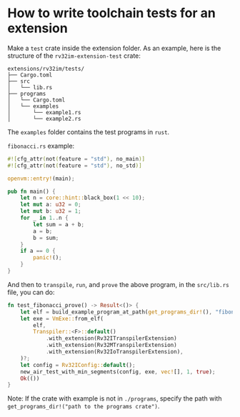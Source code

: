 # How to write toolchain tests for an extension

Make a `test` crate inside the extension folder. As an example, here is the structure of the `rv32im-extension-test` crate:

```
extensions/rv32im/tests/
├── Cargo.toml
├── src
│   └── lib.rs
├── programs
│   └── Cargo.toml
│   └── examples
│       └── example1.rs
│       └── example2.rs
```

The `examples` folder contains the test programs in `rust`. 

`fibonacci.rs` example:
```rust
#![cfg_attr(not(feature = "std"), no_main)]
#![cfg_attr(not(feature = "std"), no_std)]

openvm::entry!(main);

pub fn main() {
    let n = core::hint::black_box(1 << 10);
    let mut a: u32 = 0;
    let mut b: u32 = 1;
    for _ in 1..n {
        let sum = a + b;
        a = b;
        b = sum;
    }
    if a == 0 {
        panic!();
    }
}
```


And then to `transpile`, `run`, and `prove` the above program, in the `src/lib.rs` file, you can do:

```rust
fn test_fibonacci_prove() -> Result<()> {
    let elf = build_example_program_at_path(get_programs_dir!(), "fibonacci")?;
    let exe = VmExe::from_elf(
        elf,
        Transpiler::<F>::default()
            .with_extension(Rv32ITranspilerExtension)
            .with_extension(Rv32MTranspilerExtension)
            .with_extension(Rv32IoTranspilerExtension),
    )?;
    let config = Rv32IConfig::default();
    new_air_test_with_min_segments(config, exe, vec![], 1, true);
    Ok(())
}
```

Note: If the crate with example is not in `./programs`, specify the path with `get_programs_dir!("path to the programs crate")`. 